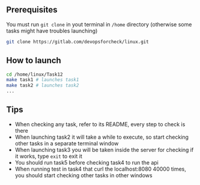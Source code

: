 ## Prerequisites

You must run `git clone` in yout terminal in `/home` directory (otherwise some tasks might have troubles launching)
```bash
git clone https://gitlab.com/devopsforcheck/linux.git
```

## How to launch 

```bash
cd /home/linux/Task12
make task1 # launches task1
make task2 # launches task2
...
```

## Tips

- When checking any task, refer to its README, every step to check is there
- When launching task2 it will take a while to execute, so start checking other tasks in a separate terminal window
- When launching task3 you will be taken inside the server for checking if it works, type `exit` to exit it
- You should run task5 before checking task4 to run the api
- When running test in task4 that curl the localhost:8080 40000 times, you should start checking other tasks in other windows